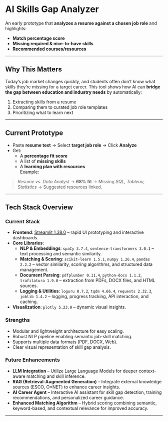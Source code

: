 # AI Skills Gap Analyzer  
An early prototype that **analyzes a resume against a chosen job role** and highlights:  
- **Match percentage score**  
- **Missing required & nice-to-have skills**  
- **Recommended courses/resources**  

---

## Why This Matters  
Today’s job market changes quickly, and students often don’t know what skills they’re missing for a target career. This tool shows how AI can **bridge the gap between education and industry needs** by automatically:  
1. Extracting skills from a resume  
2. Comparing them to curated job role templates  
3. Prioritizing what to learn next  

---

## Current Prototype  
- Paste **resume text** → Select **target job role** → Click **Analyze**  
- Get:  
  - A **percentage fit score**  
  - A list of **missing skills**  
  - A **learning plan with resources**  
Example:  
> *Resume vs. Data Analyst* → **68% fit** → Missing *SQL, Tableau, Statistics* → Suggested resources linked.  

---

## Tech Stack Overview

### Current Stack
- **Frontend**: [Streamlit 1.38.0](https://streamlit.io/) – rapid UI prototyping and interactive dashboards.  
- **Core Libraries**:
  - **NLP & Embeddings**: `spaCy 3.7.4`, `sentence-transformers 3.0.1` – text processing and semantic similarity.
  - **Matching & Scoring**: `scikit-learn 1.5.1`, `numpy 1.26.4`, `pandas 2.2.2` – vector similarity, scoring algorithms, and structured data management.
  - **Document Parsing**: `pdfplumber 0.11.4`, `python-docx 1.1.2`, `trafilatura 1.9.0` – extraction from PDFs, DOCX files, and HTML sources.
  - **Logging & Utilities**: `loguru 0.7.2`, `tqdm 4.66.4`, `requests 2.32.3`, `joblib 1.4.2` – logging, progress tracking, API interaction, and caching.
- **Visualization**: `plotly 5.23.0` – dynamic visual insights.

### Strengths
- Modular and lightweight architecture for easy scaling.
- Robust NLP pipeline enabling semantic job-skill matching.
- Supports multiple data formats (PDF, DOCX, Web).
- Clear visual representation of skill gap analysis.

### Future Enhancements
- **LLM Integration** – Utilize Large Language Models for deeper context-aware matching and skill inference.  
- **RAG (Retrieval-Augmented Generation)** – Integrate external knowledge sources (ESCO, O*NET) to enhance career insights.  
- **AI Career Agent** – Interactive AI assistant for skill gap detection, training recommendations, and personalized career guidance.  
- **Enhanced Matching Algorithm** – Hybrid scoring combining semantic, keyword-based, and contextual relevance for improved accuracy.

---

